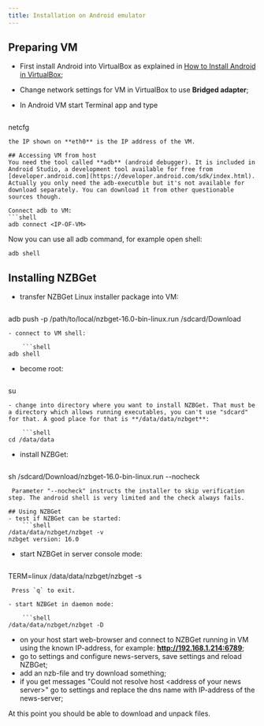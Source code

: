 ```yaml
---
title: Installation on Android emulator
---
```

## Preparing VM
- First install Android into VirtualBox as explained in [How to Install Android in VirtualBox](http://www.howtogeek.com/164570/how-to-install-android-in-virtualbox/);
- Change network settings for VM in VirtualBox to use **Bridged adapter**;
- In Android VM start Terminal app and type

    ```
netcfg
 ```
 the IP shown on **eth0** is the IP address of the VM.

## Accessing VM from host
You need the tool called **adb** (android debugger). It is included in Android Studio, a development tool available for free from [developer.android.com](https://developer.android.com/sdk/index.html).
Actually you only need the adb-executble but it's not available for download separately. You can download it from other questionable sources though.

Connect adb to VM:
```shell
adb connect <IP-OF-VM>
```

Now you can use all adb command, for example open shell:
```shell
adb shell
```

## Installing NZBGet
- transfer NZBGet Linux installer package into VM:

    ```shell
adb push -p /path/to/local/nzbget-16.0-bin-linux.run /sdcard/Download
```
- connect to VM shell:

    ```shell
adb shell
```
- become root:

    ```shell
su
```
- change into directory where you want to install NZBGet. That must be a directory which allows running executables, you can't use "sdcard" for that. A good place for that is **/data/data/nzbget**:

    ```shell
cd /data/data
```
- install NZBGet:

    ```shell
sh /sdcard/Download/nzbget-16.0-bin-linux.run --nocheck
```
 Parameter "--nocheck" instructs the installer to skip verification step. The android shell is very limited and the check always fails.

## Using NZBGet
- test if NZBGet can be started:
    ```shell
/data/data/nzbget/nzbget -v
nzbget version: 16.0
```
- start NZBGet in server console mode:

    ```shell
TERM=linux /data/data/nzbget/nzbget -s
```
 Press `q` to exit.

- start NZBGet in daemon mode:

    ```shell
/data/data/nzbget/nzbget -D
```
- on your host start web-browser and connect to NZBGet running in VM using the known IP-address, for example: **http://192.168.1.214:6789**;
- go to settings and configure news-servers, save settings and reload NZBGet;
- add an nzb-file and try download something;
- if you get messages "Could not resolve host \<address of your news server>" go to settings and replace the dns name with IP-address of the news-server;

At this point you should be able to download and unpack files.